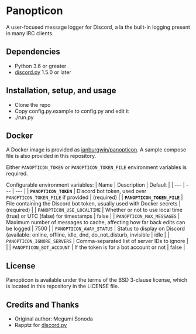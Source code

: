 # Panopticon

A user-focused message logger for Discord, a la the built-in logging present in many IRC clients.

## Dependencies

* Python 3.6 or greater
* [discord.py](https://github.com/Rapptz/discord.py) 1.5.0 or later

## Installation, setup, and usage

* Clone the repo
* Copy config.py.example to config.py and edit it
* ./run.py

## Docker

A Docker image is provided as [ianburgwin/panopticon](https://hub.docker.com/repository/docker/ianburgwin/panopticon). A sample compose file is also provided in this repository.

Either `PANOPTICON_TOKEN` or `PANOPTICON_TOKEN_FILE` environment variables is required.

Configurable environment variables:
| Name | Description | Default |
| --- | --- | --- |
| **`PANOPTICON_TOKEN`** | Discord bot token, used over `PANOPTICON_TOKEN_FILE` if provided | (required) |
| **`PANOPTICON_TOKEN_FILE`** | File containing the Discord bot token, usually used with Docker secrets | (required) |
| `PANOPTICON_USE_LOCALTIME` | Whether or not to use local time (true) or UTC (false) for timestamps | false |
| `PANOPTICON_MAX_MESSAGES` | Maximum number of messages to cache, affecting how far back edits can be logged | 7500 |
| `PANOPTICON_AWAY_STATUS` | Status to display on Discord (available: online, offline, idle, dnd, do\_not\_disturb, invisible | idle |
| `PANOPTICON_IGNORE_SERVERS` | Comma-separated list of server IDs to ignore | |
| `PANOPTICON_BOT_ACCOUNT` | If the token is for a bot account or not | false |

## License
Panopticon is available under the terms of the BSD 3-clause license, which is located in this repository in the LICENSE file.

## Credits and Thanks
* Original author: Megumi Sonoda
* Rapptz for [discord.py](https://github.com/Rapptz/discord.py)
